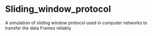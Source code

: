 # Sliding_window_protocol
A simulation of sliding window protocol used in computer networks to transfer the data Frames reliably
